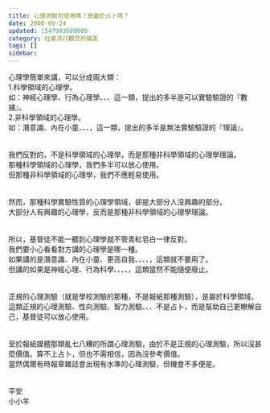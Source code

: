 ```yaml
---
title: 心理測驗可使用嗎？是屬於占卜嗎？
date: 2008-09-24
updated: 1547993080000
category: 社會流行觀念的偏差
tags: []
sidebar: 
---
```


<p>心理學簡單來講，可以分成兩大類：<br/><!--more-->1.科學領域的心理學。<br/>如：神經心理學、行為心理學、、、這一類，提出的多半是可以實驗驗證的『數據』。<br/>2.非科學領域的心理學。<br/>如：潛意識、內在小童、、、，這一類，提出的多半是無法實驗驗證的『理論』。<br/> <br/><br/>我們反對的，不是科學領域的心理學，而是那種非科學領域的心理學理論。<br/>那種科學領域的心理學，我們多半可以放心使用。<br/>但那種非科學領域的心理學，我們不應輕易使用。<br/><br/><br/>然而，那種科學實驗性質的心理學領域，卻是大部分人沒興趣的部分。<br/>大部分人有興趣的心理學，反而是那種非科學領域的心理學理論。<br/><br/><br/>所以，基督徒不能一聽到心理學就不管青紅皂白一律反對。<br/>我們要小心看看對方講的心理學是哪一種。<br/>如果講的是潛意識、內在小童、更高自我、、、、，這類就不要用了。<br/>但講的如果是神經心理、行為科學、、、、，這類當然不能隨便廢止。<br/><br/><br/>正規的心理測驗（就是學校測驗的那種，不是報紙那種測驗），是屬於科學領域。<br/>這類正規的心理測驗、性向測驗、智力測驗、、、不是占卜，而是幫助自己更瞭解自己，基督徒可以放心使用。<br/> <br/><br/>至於報紙媒體那類亂七八糟的所謂心理測驗，由於不是正規的心理測驗，所以沒甚麼價值。算不上占卜，但也不需相信，因為沒參考價值。<br/>當然偶爾有時報章雜誌會出現有水準的心理測驗，但機會不多便是。<br/><br/><br/>平安<br/>小小羊
</p>